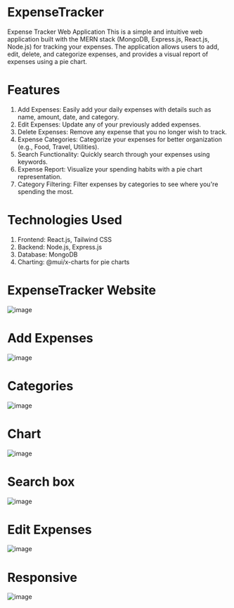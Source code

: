 ﻿# ExpenseTracker
Expense Tracker Web Application
This is a simple and intuitive web application built with the MERN stack (MongoDB, Express.js, React.js, Node.js) for tracking your expenses. The application allows users to add, edit, delete, and categorize expenses, and provides a visual report of expenses using a pie chart.

# Features
<ol>
  <li>Add Expenses: Easily add your daily expenses with details such as name, amount, date, and category.</li>
  <li>Edit Expenses: Update any of your previously added expenses.</li>
  <li>Delete Expenses: Remove any expense that you no longer wish to track.
</li>
  <li>Expense Categories: Categorize your expenses for better organization (e.g., Food, Travel, Utilities).</li>
  <li>Search Functionality: Quickly search through your expenses using keywords.</li>
  <li>Expense Report: Visualize your spending habits with a pie chart representation.</li>
  <li>Category Filtering: Filter expenses by categories to see where you're spending the most.</li>
</ol>

# Technologies Used

<ol>
  <li> Frontend: React.js, Tailwind CSS </li>
  <li>Backend: Node.js, Express.js</li>
  <li>Database: MongoDB</li>
  <li>Charting: @mui/x-charts for pie charts</li>
</ol>


# ExpenseTracker Website
![image](https://github.com/user-attachments/assets/96433e2a-b73e-4242-a22a-e7a26d93565d)

# Add Expenses 
![image](https://github.com/user-attachments/assets/3344776a-4d04-4032-8751-92cc0e2f71b9)

# Categories
![image](https://github.com/user-attachments/assets/1434ff74-cf1d-4c0e-ba23-20ba0491f857)

# Chart
![image](https://github.com/user-attachments/assets/18397961-f890-4f8b-996e-e7740d35711f)

# Search box
![image](https://github.com/user-attachments/assets/b0fc7edc-6e47-4090-b1bf-adb60e9aa96f)

# Edit Expenses
![image](https://github.com/user-attachments/assets/498f9cb6-5b4f-4e37-804e-e5015db52002)

# Responsive 
![image](https://github.com/user-attachments/assets/f5e17461-1a51-4a86-95c3-1e14423d0c41)


